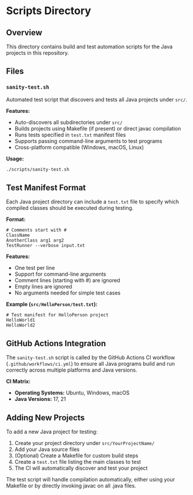 # Scripts Directory

## Overview
This directory contains build and test automation scripts for the Java projects in this repository.

## Files

### `sanity-test.sh`
Automated test script that discovers and tests all Java projects under `src/`.

**Features:**
- Auto-discovers all subdirectories under `src/`
- Builds projects using Makefile (if present) or direct javac compilation
- Runs tests specified in `test.txt` manifest files
- Supports passing command-line arguments to test programs
- Cross-platform compatible (Windows, macOS, Linux)

**Usage:**
```bash
./scripts/sanity-test.sh
```

## Test Manifest Format
Each Java project directory can include a `test.txt` file to specify which compiled classes should be executed during testing.

**Format:**
```
# Comments start with #
ClassName
AnotherClass arg1 arg2
TestRunner --verbose input.txt
```

**Features:**
- One test per line
- Support for command-line arguments
- Comment lines (starting with #) are ignored
- Empty lines are ignored
- No arguments needed for simple test cases

**Example (`src/HelloPerson/test.txt`):**
```
# Test manifest for HelloPerson project
HelloWorld1
HelloWorld2
```

## GitHub Actions Integration
The `sanity-test.sh` script is called by the GitHub Actions CI workflow (`.github/workflows/ci.yml`) to ensure all Java programs build and run correctly across multiple platforms and Java versions.

**CI Matrix:**
- **Operating Systems:** Ubuntu, Windows, macOS
- **Java Versions:** 17, 21

## Adding New Projects
To add a new Java project for testing:

1. Create your project directory under `src/YourProjectName/`
2. Add your Java source files
3. (Optional) Create a Makefile for custom build steps
4. Create a `test.txt` file listing the main classes to test
5. The CI will automatically discover and test your project

The test script will handle compilation automatically, either using your Makefile or by directly invoking javac on all .java files.